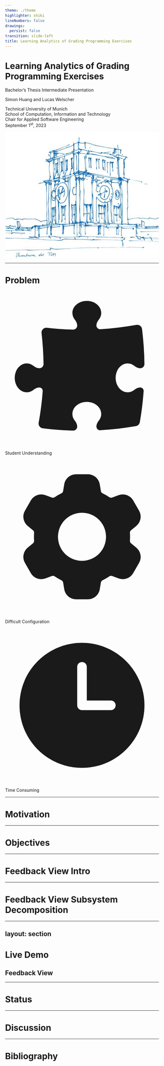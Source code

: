 ```yaml
---
theme: ./theme
highlighter: shiki
lineNumbers: false
drawings:
  persist: false
transition: slide-left
title: Learning Analytics of Grading Programming Exercises
---
```


<div class="grid grid-cols-2">
    <div>
        <h1>Learning Analytics of Grading Programming Exercises</h1>
        <p class="text-[#0065bd] text-xl">Bachelor’s Thesis Intermediate Presentation</p>
        <div class="my-12">
            <p class="font-bold">Simon Huang and Lucas Welscher</p>
        </div>
        <p>
            Technical University of Munich<br/>
            School of Computation, Information and Technology<br/>
            Chair for Applied Software Engineering<br/>
            September 1<sup>st</sup>, 2023
        </p>
    </div>
    <img src="assets/uhrenturm.png"/>
</div>

<!--
The last comment block of each slide will be treated as slide notes. It will be visible and editable in Presenter Mode along with the slide. [Read more in the docs](https://sli.dev/guide/syntax.html#notes)
-->

---

# Problem

<div class="grid grid-cols-3 color-[#0065bd] items-center justify-center mt-32">
    <v-click>
        <div class="flex flex-col items-center">
            <svg xmlns="http://www.w3.org/2000/svg" viewBox="0 0 24 24" fill="currentColor" class="w-20 h-20">
            <path d="M11.25 5.337c0-.355-.186-.676-.401-.959a1.647 1.647 0 01-.349-1.003c0-1.036 1.007-1.875 2.25-1.875S15 2.34 15 3.375c0 .369-.128.713-.349 1.003-.215.283-.401.604-.401.959 0 .332.278.598.61.578 1.91-.114 3.79-.342 5.632-.676a.75.75 0 01.878.645 49.17 49.17 0 01.376 5.452.657.657 0 01-.66.664c-.354 0-.675-.186-.958-.401a1.647 1.647 0 00-1.003-.349c-1.035 0-1.875 1.007-1.875 2.25s.84 2.25 1.875 2.25c.369 0 .713-.128 1.003-.349.283-.215.604-.401.959-.401.31 0 .557.262.534.571a48.774 48.774 0 01-.595 4.845.75.75 0 01-.61.61c-1.82.317-3.673.533-5.555.642a.58.58 0 01-.611-.581c0-.355.186-.676.401-.959.221-.29.349-.634.349-1.003 0-1.035-1.007-1.875-2.25-1.875s-2.25.84-2.25 1.875c0 .369.128.713.349 1.003.215.283.401.604.401.959a.641.641 0 01-.658.643 49.118 49.118 0 01-4.708-.36.75.75 0 01-.645-.878c.293-1.614.504-3.257.629-4.924A.53.53 0 005.337 15c-.355 0-.676.186-.959.401-.29.221-.634.349-1.003.349-1.036 0-1.875-1.007-1.875-2.25s.84-2.25 1.875-2.25c.369 0 .713.128 1.003.349.283.215.604.401.959.401a.656.656 0 00.659-.663 47.703 47.703 0 00-.31-4.82.75.75 0 01.83-.832c1.343.155 2.703.254 4.077.294a.64.64 0 00.657-.642z" />
            </svg>
            <p>Student Understanding</p>
        </div>
    </v-click>
    <v-click>
        <div class="flex flex-col items-center">
            <svg xmlns="http://www.w3.org/2000/svg" viewBox="0 0 24 24" fill="currentColor" class="w-20 h-20">
            <path fill-rule="evenodd" d="M11.078 2.25c-.917 0-1.699.663-1.85 1.567L9.05 4.889c-.02.12-.115.26-.297.348a7.493 7.493 0 00-.986.57c-.166.115-.334.126-.45.083L6.3 5.508a1.875 1.875 0 00-2.282.819l-.922 1.597a1.875 1.875 0 00.432 2.385l.84.692c.095.078.17.229.154.43a7.598 7.598 0 000 1.139c.015.2-.059.352-.153.43l-.841.692a1.875 1.875 0 00-.432 2.385l.922 1.597a1.875 1.875 0 002.282.818l1.019-.382c.115-.043.283-.031.45.082.312.214.641.405.985.57.182.088.277.228.297.35l.178 1.071c.151.904.933 1.567 1.85 1.567h1.844c.916 0 1.699-.663 1.85-1.567l.178-1.072c.02-.12.114-.26.297-.349.344-.165.673-.356.985-.57.167-.114.335-.125.45-.082l1.02.382a1.875 1.875 0 002.28-.819l.923-1.597a1.875 1.875 0 00-.432-2.385l-.84-.692c-.095-.078-.17-.229-.154-.43a7.614 7.614 0 000-1.139c-.016-.2.059-.352.153-.43l.84-.692c.708-.582.891-1.59.433-2.385l-.922-1.597a1.875 1.875 0 00-2.282-.818l-1.02.382c-.114.043-.282.031-.449-.083a7.49 7.49 0 00-.985-.57c-.183-.087-.277-.227-.297-.348l-.179-1.072a1.875 1.875 0 00-1.85-1.567h-1.843zM12 15.75a3.75 3.75 0 100-7.5 3.75 3.75 0 000 7.5z" clip-rule="evenodd" />
            </svg>
            <p>Difficult Configuration</p>
        </div>
    </v-click>
    <v-click>
        <div class="flex flex-col items-center">
            <svg xmlns="http://www.w3.org/2000/svg" viewBox="0 0 24 24" fill="currentColor" class="w-20 h-20">
            <path fill-rule="evenodd" d="M12 2.25c-5.385 0-9.75 4.365-9.75 9.75s4.365 9.75 9.75 9.75 9.75-4.365 9.75-9.75S17.385 2.25 12 2.25zM12.75 6a.75.75 0 00-1.5 0v6c0 .414.336.75.75.75h4.5a.75.75 0 000-1.5h-3.75V6z" clip-rule="evenodd" />
            </svg>
            <p>Time Consuming</p>
        </div>
    </v-click>
</div>

<!--
- Understanding the grading from instructors and tutors is difficult for student
    - What does this feedback mean? What is the impact on my grade?
- Configuring grading did not reflect the way instructors want to grade exercises
- Overall too time consuming; Instructors where not able to easily create the amount of exercises with
the required amount of information and detail
-->

---

# Motivation

---

# Objectives

---

# Feedback View Intro

---

# Feedback View Subsystem Decomposition

---
 layout: section
---

# Live Demo

## Feedback View

---

# Status

---

# Discussion

---

# Bibliography
